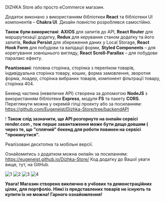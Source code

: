 DIZHKA Store або просто eCommerce магазин.

Додаток виконано з використанням бібліоткеи <b>React</b> та бібліотеки UI компонентів – <b>Chakra UI</b>. 
Дизайн повністю розроблявся самостійно.

<b>Також були використані</b>: <b>AXIOS</b> для запитів до API, <b>React Router</b> для маршрутизації додатку, <b>Redux</b> для керування станом додатку та його запитів, <b>Redux Persist</b> для збереження даних у Local Storage, <b>React Hook Form</b> для побудови та валідації форми, <b>Styled Components</b> – для корегування зовнішнього вигляду, <b>React Scroll-Parallax</b> – для побудови паралакс ефекту.

<b> Реалізовані</b>: головна сторінка, сторінка з переліком товарів, індивідуальна сторінка товару, кошик, форма замовлення, зворотня форма, лоадер, сторінка вибраних товарів, компонент фільтрації товару, сторінка 404.

Бекенд частина (невеличке API) створена за допомогою <b>NodeJS</b> з використанням бібліотеки <b>Express</b>, модуля <b>FS</b> та пакету <b>CORS</b>. Переглянути можна у окремій гілці проекту або за посиланням: https://github.com/Eugeneist/Dizhka-Store/tree/backendAPI

! <b> Також слід зазначити, що API розгорнуто на онлайн сервісі render.com , тож перше завантаження може бути дещо довшим ( через те, що "сплячий" бекенд для роботи повинен на сервісі "прокинутися". </b>

Реалізовані десктопна та мобільні версії.

Ознайомитись з додатком можна онлайн за посиланням: https://eugeneist.github.io/Dizhka-Store/ 
Код додатку до Вашої уваги вище, тут, на GitHub.

![1](https://user-images.githubusercontent.com/91960555/220698077-f9461e1f-40e8-4a01-8e38-47900d4cb2a0.jpg)
![2](https://user-images.githubusercontent.com/91960555/220698110-54d104dd-9a4b-4a8d-83a4-7581c7214723.jpg)
![3](https://user-images.githubusercontent.com/91960555/220698148-76f9689f-c2e6-4fb0-ae06-ed227117e450.jpg)
![4](https://user-images.githubusercontent.com/91960555/220698182-f321f503-d668-4461-85c6-8e1d5f088ea4.jpg)

<b> Увага! Магазин створено виключно в учбових та демонстраційних цілях, для портфоліо. Ніякі із представлених товарів не існують та купити їх не можна!
Гарного ознайомлення! </b>
